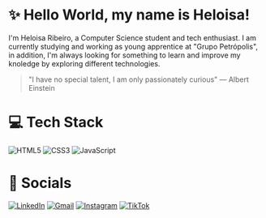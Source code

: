 # ✨ Hello World, my name is Heloisa!

<p>I'm Heloisa Ribeiro, a Computer Science student and tech enthusiast. I am currently studying and working as young apprentice at "Grupo Petrópolis", in addition, I'm always looking for something to learn and improve my knoledge by exploring different technologies. </p>

> "I have no special talent, I am only passionately curious" — Albert Einstein

 # 💻 Tech Stack 
<!-- ![C#](https://img.shields.io/badge/html5-%23E34F26.svg?style=for-the-badge&logo=html5&logoColor=white) -->
![HTML5](https://img.shields.io/badge/html5-%23E34F26.svg?style=for-the-badge&logo=html5&logoColor=white)
![CSS3](https://img.shields.io/badge/css3-%231572B6.svg?style=for-the-badge&logo=css3&logoColor=white)
![JavaScript](https://img.shields.io/badge/javascript-%23323330.svg?style=for-the-badge&logo=javascript&logoColor=%23F7DF1E)

# 📱 Socials
[![LinkedIn](https://img.shields.io/badge/LinkedIn-%230077B5.svg?logo=linkedin&logoColor=white)](https://linkedin.com/in/heloisa-ribeiro) 
[![Gmail](https://img.shields.io/badge/-Gmail-c14438?style=flat-square&logo=Gmail&logoColor=white&link=mailto:raniere.prates@gmail.com)](mailto:heloisaribeirof@gmail.com)
[![Instagram](https://img.shields.io/badge/Instagram-%23E4405F.svg?logo=Instagram&logoColor=white)](https://instagram.com/ribeirofhelo.png) 
[![TikTok](https://img.shields.io/badge/TikTok-%23000000.svg?logo=TikTok&logoColor=white)](https://tiktok.com/@heloisafelixr.png)




